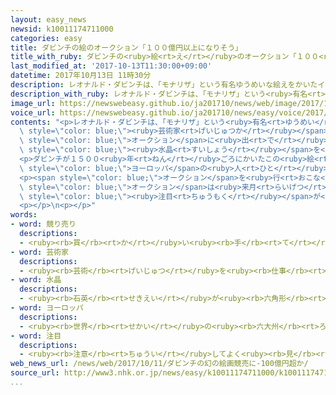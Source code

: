 ```yaml
---
layout: easy_news
newsid: k10011174711000
categories: easy
title: ダビンチの絵のオークション「１００億円以上になりそう」
title_with_ruby: ダビンチの<ruby>絵<rt>え</rt></ruby>のオークション「１００<ruby>億<rt>おく</rt></ruby><ruby>円<rt>えん</rt></ruby><ruby>以上<rt>いじょう</rt></ruby>になりそう」
last_modified_at: '2017-10-13T11:30:00+09:00'
datetime: 2017年10月13日 11時30分
description: レオナルド・ダビンチは、「モナリザ」という有名ゆうめいな絵えをかいたイタリアの芸術家げいじゅつかです。
description_with_ruby: レオナルド・ダビンチは、「モナリザ」という<ruby>有名<rt>ゆうめい</rt></ruby>な<ruby>絵<rt>え</rt></ruby>をかいたイタリアの<ruby>芸術家<rt>げいじゅつか</rt></ruby>です。
image_url: https://newswebeasy.github.io/ja201710/news/web/image/2017/10/13/k10011174711000.jpg
voice_url: https://newswebeasy.github.io/ja201710/news/easy/voice/2017/10/13/k10011174711000.mp3
contents: "<p>レオナルド・ダビンチは、「モナリザ」という<ruby>有名<rt>ゆうめい</rt></ruby>な<ruby>絵<rt>え</rt></ruby>をかいたイタリアの<span\
  \ style=\"color: blue;\"><ruby>芸術家<rt>げいじゅつか</rt></ruby></span>です。</p>\n<p>ダビンチの<ruby>絵<rt>え</rt></ruby>は、<ruby>今<rt>いま</rt></ruby>１５<ruby>枚<rt>まい</rt></ruby>ぐらい<ruby>残<rt>のこ</rt></ruby>っています。その<ruby>中<rt>なか</rt></ruby>でキリストをかいた「サルバトール・ムンディ」という<ruby>絵<rt>え</rt></ruby>が、<ruby>来月<rt>らいげつ</rt></ruby>アメリカの<span\
  \ style=\"color: blue;\">オークション</span>に<ruby>出<rt>で</rt></ruby>ます。この<ruby>絵<rt>え</rt></ruby>では、<ruby>青<rt>あお</rt></ruby>い<ruby>服<rt>ふく</rt></ruby>を<ruby>着<rt>き</rt></ruby>たキリストが<ruby>右<rt>みぎ</rt></ruby>の<ruby>手<rt>て</rt></ruby>を<ruby>上<rt>あ</rt></ruby>げて、<ruby>左<rt>ひだり</rt></ruby>の<ruby>手<rt>て</rt></ruby>で<span\
  \ style=\"color: blue;\"><ruby>水晶<rt>すいしょう</rt></ruby></span>を<ruby>持<rt>も</rt></ruby>っています。</p>\n\
  <p>ダビンチが１５００<ruby>年<rt>ねん</rt></ruby>ごろにかいたこの<ruby>絵<rt>え</rt></ruby>は、どこへ<ruby>行<rt>い</rt></ruby>ったかわからないときもありました。そして１９００<ruby>年<rt>ねん</rt></ruby>に<ruby>見<rt>み</rt></ruby>つかった<ruby>絵<rt>え</rt></ruby>が、２０１１<ruby>年<rt>ねん</rt></ruby>にダビンチがかいた<ruby>絵<rt>え</rt></ruby>だとわかりました。<ruby>今<rt>いま</rt></ruby>は、<ruby>絵<rt>え</rt></ruby>などを<ruby>集<rt>あつ</rt></ruby>めている<span\
  \ style=\"color: blue;\">ヨーロッパ</span>の<ruby>人<rt>ひと</rt></ruby>がこの<ruby>絵<rt>え</rt></ruby>を<ruby>持<rt>も</rt></ruby>っています。</p>\n\
  <p><span style=\"color: blue;\">オークション</span>を<ruby>行<rt>おこな</rt></ruby>う<ruby>会社<rt>かいしゃ</rt></ruby>は「とても<ruby>大切<rt>たいせつ</rt></ruby>な<ruby>絵<rt>え</rt></ruby>で、こんな<ruby>機会<rt>きかい</rt></ruby>はほとんどないと<ruby>思<rt>おも</rt></ruby>います」と<ruby>話<rt>はな</rt></ruby>しています。<span\
  \ style=\"color: blue;\">オークション</span>は<ruby>来月<rt>らいげつ</rt></ruby>１５<ruby>日<rt>にち</rt></ruby>にニューヨークで<ruby>行<rt>おこな</rt></ruby>う<ruby>予定<rt>よてい</rt></ruby>です。この<ruby>絵<rt>え</rt></ruby>は１１２<ruby>億<rt>おく</rt></ruby><ruby>円<rt>えん</rt></ruby>ぐらいになりそうだと<span\
  \ style=\"color: blue;\"><ruby>注目<rt>ちゅうもく</rt></ruby></span>が<ruby>集<rt>あつ</rt></ruby>まっています。</p>\n\
  <p></p>\n<p></p>"
words:
- word: 競り売り
  descriptions:
  - <ruby><rb>買</rb><rt>か</rt></ruby>い<ruby><rb>手</rb><rt>て</rt></ruby>に<ruby><rb>競争</rb><rt>きょうそう</rt></ruby>で<ruby><rb>値段</rb><rt>ねだん</rt></ruby>をつけさせ、いちばん<ruby><rb>高</rb><rt>たか</rt></ruby>い<ruby><rb>値段</rb><rt>ねだん</rt></ruby>をつけた<ruby><rb>人</rb><rt>ひと</rt></ruby>に、その<ruby><rb>品物</rb><rt>しなもの</rt></ruby>を<ruby><rb>売</rb><rt>う</rt></ruby>る<ruby><rb>方法</rb><rt>ほうほう</rt></ruby>。<ruby><rb>競売</rb><rt>きょうばい</rt></ruby>。オークション。せり。
- word: 芸術家
  descriptions:
  - <ruby><rb>芸術</rb><rt>げいじゅつ</rt></ruby>を<ruby><rb>仕事</rb><rt>しごと</rt></ruby>としている<ruby><rb>人</rb><rt>ひと</rt></ruby>。<ruby><rb>音楽家</rb><rt>おんがくか</rt></ruby>や<ruby><rb>画家</rb><rt>がか</rt></ruby>など。
- word: 水晶
  descriptions:
  - <ruby><rb>石英</rb><rt>せきえい</rt></ruby>が<ruby><rb>六角形</rb><rt>ろっかくけい</rt></ruby>の<ruby><rb>柱</rb><rt>はしら</rt></ruby>になっている<ruby><rb>鉱物</rb><rt>こうぶつ</rt></ruby>。はんこやかざり<ruby><rb>物</rb><rt>もの</rt></ruby>などに<ruby><rb>使</rb><rt>つか</rt></ruby>う。
- word: ヨーロッパ
  descriptions:
  - <ruby><rb>世界</rb><rt>せかい</rt></ruby>の<ruby><rb>六大州</rb><rt>ろくだいしゅう</rt></ruby>の<ruby><rb>一</rb><rt>ひと</rt></ruby>つ。アジアの<ruby><rb>北西</rb><rt>ほくせい</rt></ruby>、アフリカの<ruby><rb>北</rb><rt>きた</rt></ruby>にある。<ruby><rb>産業</rb><rt>さんぎょう</rt></ruby>や<ruby><rb>文化</rb><rt>ぶんか</rt></ruby>が<ruby><rb>発達</rb><rt>はったつ</rt></ruby>した<ruby><rb>国</rb><rt>くに</rt></ruby>が<ruby><rb>多</rb><rt>おお</rt></ruby>い。
- word: 注目
  descriptions:
  - <ruby><rb>注意</rb><rt>ちゅうい</rt></ruby>してよく<ruby><rb>見</rb><rt>み</rt></ruby>ること。
web_news_url: /news/web/2017/10/11/ダビンチの幻の絵画競売に-100億円超か/
source_url: http://www3.nhk.or.jp/news/easy/k10011174711000/k10011174711000.html
...
```

